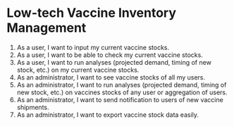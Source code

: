 Low-tech Vaccine Inventory Management
======

1. As a user, I want to input my current vaccine stocks. 
2. As a user, I want to be able to check my current vaccine stocks. 
3. As a user, I want to run analyses (projected demand, timing of new stock, etc.) on my current vaccine stocks. 
4. As an administrator, I want to see vaccine stocks of all my users. 
5. As an administrator, I want to run analyses (projected demand, timing of new stock, etc.) on vaccines stocks of any user or aggregation of users.
6. As an administrator, I want to send notification to users of new vaccine shipments. 
7. As an administrator, I want to export vaccine stock data easily. 
